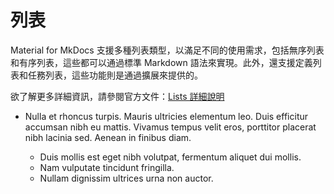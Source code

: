 # 列表

Material for MkDocs 支援多種列表類型，以滿足不同的使用需求，包括無序列表和有序列表，這些都可以通過標準 Markdown 語法來實現。此外，還支援定義列表和任務列表，這些功能則是通過擴展來提供的。

欲了解更多詳細資訊，請參閱官方文件：[Lists 詳細說明](https://squidfunk.github.io/mkdocs-material/reference/lists/)

- Nulla et rhoncus turpis. Mauris ultricies elementum leo. Duis efficitur
  accumsan nibh eu mattis. Vivamus tempus velit eros, porttitor placerat nibh
  lacinia sed. Aenean in finibus diam.

    * Duis mollis est eget nibh volutpat, fermentum aliquet dui mollis.
    * Nam vulputate tincidunt fringilla.
    * Nullam dignissim ultrices urna non auctor.




